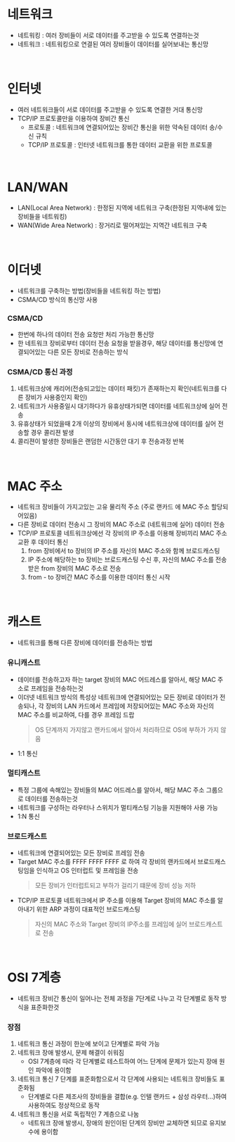 # 네트워크
* 네트워킹 : 여러 장비들이 서로 데이터를 주고받을 수 있도록 연결하는것
* 네트워크 : 네트워킹으로 연결된 여러 장비들이 데이터를 실어보내는 통신망

<br>

# 인터넷
* 여러 네트워크들이 서로 데이터를 주고받을 수 있도록 연결한 거대 통신망
* TCP/IP 프로토콜만을 이용하여 장비간 통신
   * 프로토콜 : 네트워크에 연결되어있는 장비간 통신을 위한 약속된 데이터 송/수신 규칙
   * TCP/IP 프로토콜 : 인터넷 네트워크를 통한 데이터 교환을 위한 프로토콜

<br>
   
# LAN/WAN
* LAN(Local Area Network) : 한정된 지역에 네트워크 구축(한정된 지역내에 있는 장비들을 네트워킹)
* WAN(Wide Area Network) : 장거리로 떨어져있는 지역간 네트워크 구축

<br>

# 이더넷
* 네트워크를 구축하는 방법(장비들을 네트워킹 하는 방법)
* CSMA/CD 방식의 통신망 사용

### CSMA/CD
* 한번에 하나의 데이터 전송 요청만 처리 가능한 통신망
* 한 네트워크 장비로부터 데이터 전송 요청을 받을경우, 해당 데이터를 통신망에 연결되어있는 다른 모든 장비로 전송하는 방식

### CSMA/CD 통신 과정
1. 네트워크상에 캐리어(전송되고있는 데이터 패킷)가 존재하는지 확인(네트워크를 다른 장비가 사용중인지 확인)
2. 네트워크가 사용중일시 대기하다가 유휴상태가되면 데이터를 네트워크상에 실어 전송
3. 유휴상태가 되었을때 2개 이상의 장비에서 동시에 네트워크상에 데이터를 실어 전송할 경우 콜리젼 발생
4. 콜리젼이 발생한 장비들은 랜덤한 시간동안 대기 후 전송과정 반복 

<br>

# MAC 주소
* 네트워크 장비들이 가지고있는 고유 물리적 주소 (주로 랜카드 에 MAC 주소 할당되어있음)
* 다른 장비로 데이터 전송시 그 장비의 MAC 주소로 (네트워크에 실어) 데이터 전송
* TCP/IP 프로토콜 네트워크상에선 각 장비의 IP 주소를 이용해 장비끼리 MAC 주소 교환 후 데이터 통신
   1. from 장비에서 to 장비의 IP 주소를 자신의 MAC 주소와 함께 브로드캐스팅
   2. IP 주소에 해당하는 to 장비는 브로드캐스팅 수신 후, 자신의 MAC 주소를 전송받은 from 장비의 MAC 주소로 전송
   3. from - to 장비간 MAC 주소를 이용한 데이터 통신 시작

<br>

# 캐스트
* 네트워크를 통해 다른 장비에 데이터를 전송하는 방법
### 유니캐스트
* 데이터를 전송하고자 하는 target 장비의 MAC 어드레스를 알아서, 해당 MAC 주소로 프레임을 전송하는것
* 이더넷 네트워크 방식의 특성상 네트워크에 연결되어있는 모든 장비로 데이터가 전송되나, 각 장비의 LAN 카드에서 프레임에 저장되어있는 MAC 주소와 자신의 MAC 주소를 비교하여, 다를 경우 프레임 드랍
   > OS 단계까지 가지않고 랜카드에서 알아서 처리하므로 OS에 부하가 가지 않음
* 1:1 통신

### 멀티캐스트
* 특정 그룹에 속해있는 장비들의 MAC 어드레스를 알아서, 해당 MAC 주소 그룹으로 데이터를 전송하는것
* 네트워크를 구성하는 라우터나 스위치가 멀티캐스팅 기능을 지원해야 사용 가능
* 1:N 통신

### 브로드캐스트
* 네트워크에 연결되어있는 모든 장비로 프레임 전송
* Target MAC 주소를 FFFF FFFF FFFF 로 하여 각 장비의 랜카드에서 브로드캐스팅임을 인식하고 OS 인터럽트 및 프레임을 전송
   > 모든 장비가 인터럽트되고 부하가 걸리기 떄문에 장비 성능 저하
* TCP/IP 프로토콜 네트워크에서 IP 주소를 이용해 Target 장비의 MAC 주소를 알아내기 위한 ARP 과정이 대표적인 브로드캐스팅
   > 자신의 MAC 주소와 Target 장비의 IP주소를 프레임에 실어 브로드캐스트로 전송

<br>

# OSI 7계층
* 네트워크 장비간 통신이 일어나는 전체 과정을 7단계로 나누고 각 단계별로 동작 방식을 표준화한것

### 장점
1. 네트워크 통신 과정이 한눈에 보이고 단계별로 파악 가능
2. 네트워크 장애 발생시, 문제 해결이 쉬워짐
   * OSI 7계층에 따라 각 단계별로 테스트하여 어느 단계에 문제가 있는지 장애 원인 파악에 용이함
3. 네트워크 통신 7 단계를 표준화함으로서 각 단계에 사용되는 네트워크 장비들도 표준화됨
   * 단계별로 다른 제조사의 장비들을 결합(e.g. 인텔 랜카드 + 삼성 라우터...)하여 사용하여도 정상적으로 동작
4. 네트워크 통신을 서로 독립적인 7 계층으로 나눔
   * 네트워크 장애 발생시, 장애의 원인이된 단계의 장비만 교체하면 되므로 유지보수에 용이함